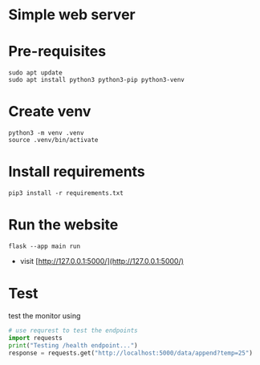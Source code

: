 # Simple web server

# Pre-requisites


```
sudo apt update
sudo apt install python3 python3-pip python3-venv
```

# Create venv

```
python3 -m venv .venv
source .venv/bin/activate
```

# Install requirements


```
pip3 install -r requirements.txt
```

# Run the website

```
flask --app main run
```

- visit [http://127.0.0.1:5000/](http://127.0.0.1:5000/)

# Test

test the monitor using

``` python
# use requrest to test the endpoints
import requests
print("Testing /health endpoint...")
response = requests.get("http://localhost:5000/data/append?temp=25")
```
